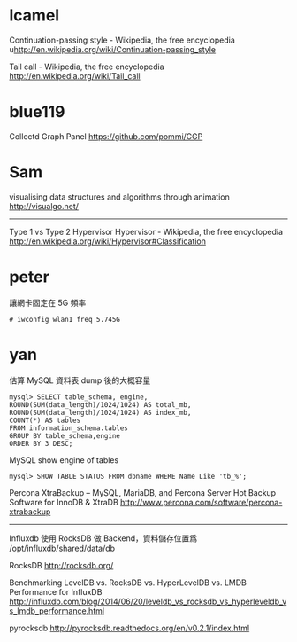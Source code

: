 # lcamel

Continuation-passing style - Wikipedia, the free encyclopedia
u<http://en.wikipedia.org/wiki/Continuation-passing_style>  

Tail call - Wikipedia, the free encyclopedia
<http://en.wikipedia.org/wiki/Tail_call>  

# blue119

Collectd Graph Panel
<https://github.com/pommi/CGP>  

# Sam

visualising data structures and algorithms through animation
<http://visualgo.net/>  

--------

Type 1 vs Type 2 Hypervisor
Hypervisor - Wikipedia, the free encyclopedia
<http://en.wikipedia.org/wiki/Hypervisor#Classification>  

# peter

讓網卡固定在 5G 頻率


    # iwconfig wlan1 freq 5.745G


# yan

估算 MySQL 資料表 dump 後的大概容量


    mysql> SELECT table_schema, engine,
    ROUND(SUM(data_length)/1024/1024) AS total_mb,
    ROUND(SUM(data_length)/1024/1024) AS index_mb,
    COUNT(*) AS tables
    FROM information_schema.tables
    GROUP BY table_schema,engine
    ORDER BY 3 DESC;


 
MySQL show engine of tables


    mysql> SHOW TABLE STATUS FROM dbname WHERE Name Like 'tb_%';


 
Percona XtraBackup – MySQL, MariaDB, and Percona Server Hot Backup Software for InnoDB & XtraDB
<http://www.percona.com/software/percona-xtrabackup>  

--------

Influxdb 使用 RocksDB 做 Backend，資料儲存位置爲 /opt/influxdb/shared/data/db

RocksDB
<http://rocksdb.org/>  

Benchmarking LevelDB vs. RocksDB vs. HyperLevelDB vs. LMDB Performance for InfluxDB
<http://influxdb.com/blog/2014/06/20/leveldb_vs_rocksdb_vs_hyperleveldb_vs_lmdb_performance.html>  

pyrocksdb
<http://pyrocksdb.readthedocs.org/en/v0.2.1/index.html>  
